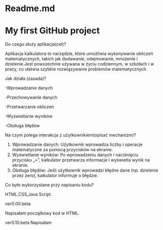 # Readme.md
# My first GitHub project
Do czego służy aplikacja(cel)?

Aplikacja kalkulatora to narzędzie, które umożliwia wykonywanie obliczeń matematycznych, takich jak dodawanie, odejmowanie, mnożenie i dzielenie.Jest powszechnie używana w życiu codziennym, w szkołach i w pracy, co ułatwia szybkie rozwiązywanie problemów matematycznych.

Jak działa (zasada)?

-Wprowadzanie danych

-Przechowywanie danych

-Przetwarzanie obliczeń

-Wyświetlanie wyników

-Obsługa błędów

Na czym polega interakcja z użytkownikiem(opisać mechanizm)?

1. Wprowadzanie danych: Użytkownik wprowadza liczby i operacje matematyczne za pomocą przycisków na ekranie. 
2. Wyświetlanie wyników: Po wprowadzeniu danych i naciśnięciu przycisku „=”, kalkulator przetwarza informacje i wyświetla wynik na ekranie.
3. Obsługa błędów: Jeśli użytkownik wprowadzi błędne dane (np. dzielenie przez zero), kalkulator informuje o błędzie.

Co było wykorzystane przy napisaniu kodu?

HTML,CSS,Java Script.

ver0.00.beta

Napisałam początkowy kod w HTML.

ver0.10.beta
Napisałam 

